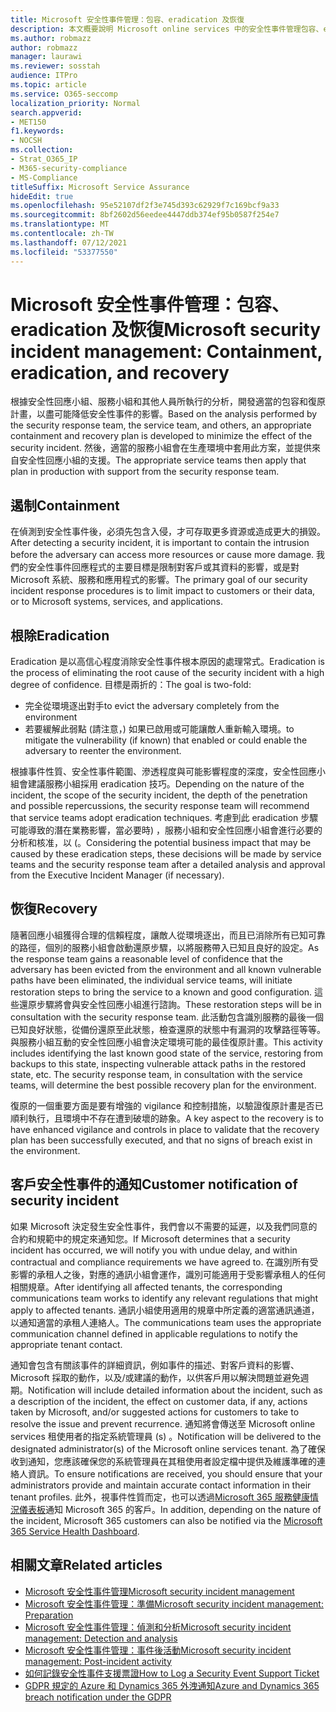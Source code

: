 ```yaml
---
title: Microsoft 安全性事件管理：包容、eradication 及恢復
description: 本文概要說明 Microsoft online services 中的安全性事件管理包容、eradication 及復原程式。
ms.author: robmazz
author: robmazz
manager: laurawi
ms.reviewer: sosstah
audience: ITPro
ms.topic: article
ms.service: O365-seccomp
localization_priority: Normal
search.appverid:
- MET150
f1.keywords:
- NOCSH
ms.collection:
- Strat_O365_IP
- M365-security-compliance
- MS-Compliance
titleSuffix: Microsoft Service Assurance
hideEdit: true
ms.openlocfilehash: 95e52107df2f3e745d393c62929f7c169bcf9a33
ms.sourcegitcommit: 8bf2602d56eedee4447ddb374ef95b0587f254e7
ms.translationtype: MT
ms.contentlocale: zh-TW
ms.lasthandoff: 07/12/2021
ms.locfileid: "53377550"
---
```

# <a name="microsoft-security-incident-management-containment-eradication-and-recovery"></a><span data-ttu-id="48dce-103">Microsoft 安全性事件管理：包容、eradication 及恢復</span><span class="sxs-lookup"><span data-stu-id="48dce-103">Microsoft security incident management: Containment, eradication, and recovery</span></span>

<span data-ttu-id="48dce-104">根據安全性回應小組、服務小組和其他人員所執行的分析，開發適當的包容和復原計畫，以盡可能降低安全性事件的影響。</span><span class="sxs-lookup"><span data-stu-id="48dce-104">Based on the analysis performed by the security response team, the service team, and others, an appropriate containment and recovery plan is developed to minimize the effect of the security incident.</span></span> <span data-ttu-id="48dce-105">然後，適當的服務小組會在生產環境中套用此方案，並提供來自安全性回應小組的支援。</span><span class="sxs-lookup"><span data-stu-id="48dce-105">The appropriate service teams then apply that plan in production with support from the security response team.</span></span>

## <a name="containment"></a><span data-ttu-id="48dce-106">遏制</span><span class="sxs-lookup"><span data-stu-id="48dce-106">Containment</span></span>

<span data-ttu-id="48dce-107">在偵測到安全性事件後，必須先包含入侵，才可存取更多資源或造成更大的損毀。</span><span class="sxs-lookup"><span data-stu-id="48dce-107">After detecting a security incident, it is important to contain the intrusion before the adversary can access more resources or cause more damage.</span></span> <span data-ttu-id="48dce-108">我們的安全性事件回應程式的主要目標是限制對客戶或其資料的影響，或是對 Microsoft 系統、服務和應用程式的影響。</span><span class="sxs-lookup"><span data-stu-id="48dce-108">The primary goal of our security incident response procedures is to limit impact to customers or their data, or to Microsoft systems, services, and applications.</span></span>

## <a name="eradication"></a><span data-ttu-id="48dce-109">根除</span><span class="sxs-lookup"><span data-stu-id="48dce-109">Eradication</span></span>

<span data-ttu-id="48dce-110">Eradication 是以高信心程度消除安全性事件根本原因的處理常式。</span><span class="sxs-lookup"><span data-stu-id="48dce-110">Eradication is the process of eliminating the root cause of the security incident with a high degree of confidence.</span></span> <span data-ttu-id="48dce-111">目標是兩折的：</span><span class="sxs-lookup"><span data-stu-id="48dce-111">The goal is two-fold:</span></span>

- <span data-ttu-id="48dce-112">完全從環境逐出對手</span><span class="sxs-lookup"><span data-stu-id="48dce-112">to evict the adversary completely from the environment</span></span>
- <span data-ttu-id="48dce-113">若要緩解此弱點 (請注意，) 如果已啟用或可能讓敵人重新輸入環境。</span><span class="sxs-lookup"><span data-stu-id="48dce-113">to mitigate the vulnerability (if known) that enabled or could enable the adversary to reenter the environment.</span></span>

<span data-ttu-id="48dce-114">根據事件性質、安全性事件範圍、滲透程度與可能影響程度的深度，安全性回應小組會建議服務小組採用 eradication 技巧。</span><span class="sxs-lookup"><span data-stu-id="48dce-114">Depending on the nature of the incident, the scope of the security incident, the depth of the penetration and possible repercussions, the security response team will recommend that service teams adopt eradication techniques.</span></span> <span data-ttu-id="48dce-115">考慮到此 eradication 步驟可能導致的潛在業務影響，當必要時) ，服務小組和安全性回應小組會進行必要的分析和核准，以 (。</span><span class="sxs-lookup"><span data-stu-id="48dce-115">Considering the potential business impact that may be caused by these eradication steps, these decisions will be made by service teams and the security response team after a detailed analysis and approval from the Executive Incident Manager (if necessary).</span></span>

## <a name="recovery"></a><span data-ttu-id="48dce-116">恢復</span><span class="sxs-lookup"><span data-stu-id="48dce-116">Recovery</span></span>

<span data-ttu-id="48dce-117">隨著回應小組獲得合理的信賴程度，讓敵人從環境逐出，而且已消除所有已知可靠的路徑，個別的服務小組會啟動還原步驟，以將服務帶入已知且良好的設定。</span><span class="sxs-lookup"><span data-stu-id="48dce-117">As the response team gains a reasonable level of confidence that the adversary has been evicted from the environment and all known vulnerable paths have been eliminated, the individual service teams, will initiate restoration steps to bring the service to a known and good configuration.</span></span> <span data-ttu-id="48dce-118">這些還原步驟將會與安全性回應小組進行諮詢。</span><span class="sxs-lookup"><span data-stu-id="48dce-118">These restoration steps will be in consultation with the security response team.</span></span> <span data-ttu-id="48dce-119">此活動包含識別服務的最後一個已知良好狀態，從備份還原至此狀態，檢查還原的狀態中有漏洞的攻擊路徑等等。與服務小組互動的安全性回應小組會決定環境可能的最佳復原計畫。</span><span class="sxs-lookup"><span data-stu-id="48dce-119">This activity includes identifying the last known good state of the service, restoring from backups to this state, inspecting vulnerable attack paths in the restored state, etc. The security response team, in consultation with the service teams, will determine the best possible recovery plan for the environment.</span></span>

<span data-ttu-id="48dce-120">復原的一個重要方面是要有增強的 vigilance 和控制措施，以驗證復原計畫是否已順利執行，且環境中不存在遭到破壞的跡象。</span><span class="sxs-lookup"><span data-stu-id="48dce-120">A key aspect to the recovery is to have enhanced vigilance and controls in place to validate that the recovery plan has been successfully executed, and that no signs of breach exist in the environment.</span></span>

## <a name="customer-notification-of-security-incident"></a><span data-ttu-id="48dce-121">客戶安全性事件的通知</span><span class="sxs-lookup"><span data-stu-id="48dce-121">Customer notification of security incident</span></span>

<span data-ttu-id="48dce-122">如果 Microsoft 決定發生安全性事件，我們會以不需要的延遲，以及我們同意的合約和規範中的規定來通知您。</span><span class="sxs-lookup"><span data-stu-id="48dce-122">If Microsoft determines that a security incident has occurred, we will notify you with undue delay, and within contractual and compliance requirements we have agreed to.</span></span> <span data-ttu-id="48dce-123">在識別所有受影響的承租人之後，對應的通訊小組會運作，識別可能適用于受影響承租人的任何相關規章。</span><span class="sxs-lookup"><span data-stu-id="48dce-123">After identifying all affected tenants, the corresponding communications team works to identify any relevant regulations that might apply to affected tenants.</span></span> <span data-ttu-id="48dce-124">通訊小組使用適用的規章中所定義的適當通訊通道，以通知適當的承租人連絡人。</span><span class="sxs-lookup"><span data-stu-id="48dce-124">The communications team uses the appropriate communication channel defined in applicable regulations to notify the appropriate tenant contact.</span></span>

<span data-ttu-id="48dce-125">通知會包含有關該事件的詳細資訊，例如事件的描述、對客戶資料的影響、Microsoft 採取的動作，以及/或建議的動作，以供客戶用以解決問題並避免週期。</span><span class="sxs-lookup"><span data-stu-id="48dce-125">Notification will include detailed information about the incident, such as a description of the incident, the effect on customer data, if any, actions taken by Microsoft, and/or suggested actions for customers to take to resolve the issue and prevent recurrence.</span></span> <span data-ttu-id="48dce-126">通知將會傳送至 Microsoft online services 租使用者的指定系統管理員 (s) 。</span><span class="sxs-lookup"><span data-stu-id="48dce-126">Notification will be delivered to the designated administrator(s) of the Microsoft online services tenant.</span></span> <span data-ttu-id="48dce-127">為了確保收到通知，您應該確保您的系統管理員在其租使用者設定檔中提供及維護準確的連絡人資訊。</span><span class="sxs-lookup"><span data-stu-id="48dce-127">To ensure notifications are received, you should ensure that your administrators provide and maintain accurate contact information in their tenant profiles.</span></span> <span data-ttu-id="48dce-128">此外，視事件性質而定，也可以透過[Microsoft 365 服務健康情況儀表板](http://status.yammer.com/)通知 Microsoft 365 的客戶。</span><span class="sxs-lookup"><span data-stu-id="48dce-128">In addition, depending on the nature of the incident, Microsoft 365 customers can also be notified via the [Microsoft 365 Service Health Dashboard](http://status.yammer.com/).</span></span>

## <a name="related-articles"></a><span data-ttu-id="48dce-129">相關文章</span><span class="sxs-lookup"><span data-stu-id="48dce-129">Related articles</span></span>

- [<span data-ttu-id="48dce-130">Microsoft 安全性事件管理</span><span class="sxs-lookup"><span data-stu-id="48dce-130">Microsoft security incident management</span></span>](assurance-security-incident-management.md)
- [<span data-ttu-id="48dce-131">Microsoft 安全性事件管理：準備</span><span class="sxs-lookup"><span data-stu-id="48dce-131">Microsoft security incident management: Preparation</span></span>](assurance-sim-preparation.md)
- [<span data-ttu-id="48dce-132">Microsoft 安全性事件管理：偵測和分析</span><span class="sxs-lookup"><span data-stu-id="48dce-132">Microsoft security incident management: Detection and analysis</span></span>](assurance-sim-detection-analysis.md)
- [<span data-ttu-id="48dce-133">Microsoft 安全性事件管理：事件後活動</span><span class="sxs-lookup"><span data-stu-id="48dce-133">Microsoft security incident management: Post-incident activity</span></span>](assurance-sim-post-incident-activity.md)
- [<span data-ttu-id="48dce-134">如何記錄安全性事件支援票證</span><span class="sxs-lookup"><span data-stu-id="48dce-134">How to Log a Security Event Support Ticket</span></span>](/azure/security/fundamentals/event-support-ticket)
- [<span data-ttu-id="48dce-135">GDPR 規定的 Azure 和 Dynamics 365 外洩通知</span><span class="sxs-lookup"><span data-stu-id="48dce-135">Azure and Dynamics 365 breach notification under the GDPR</span></span>](/compliance/regulatory/gdpr-breach-azure-dynamics)
